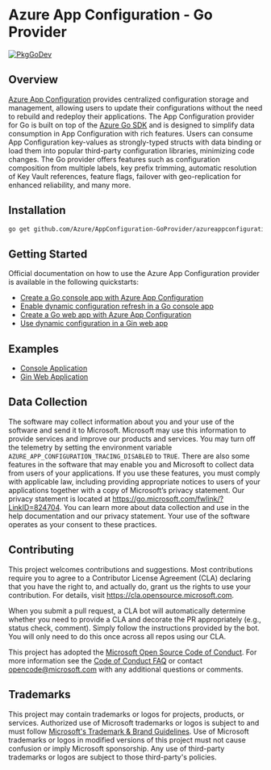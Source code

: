 # Azure App Configuration - Go Provider

[![PkgGoDev](https://pkg.go.dev/badge/github.com/Azure/AppConfiguration-GoProvider/azureappconfiguration)](https://pkg.go.dev/github.com/Azure/AppConfiguration-GoProvider/azureappconfiguration)

## Overview

[Azure App Configuration](https://docs.microsoft.com/azure/azure-app-configuration/overview) provides centralized configuration storage and management, allowing users to update their configurations without the need to rebuild and redeploy their applications. The App Configuration provider for Go is built on top of the [Azure Go SDK](https://pkg.go.dev/github.com/Azure/azure-sdk-for-go/sdk/data/azappconfig) and is designed to simplify data consumption in App Configuration with rich features. Users can consume App Configuration key-values as strongly-typed structs with data binding or load them into popular third-party configuration libraries, minimizing code changes. The Go provider offers features such as configuration composition from multiple labels, key prefix trimming, automatic resolution of Key Vault references, feature flags, failover with geo-replication for enhanced reliability, and many more.

## Installation

```bash
go get github.com/Azure/AppConfiguration-GoProvider/azureappconfiguration
```

## Getting Started

Official documentation on how to use the Azure App Configuration provider is available in the following quickstarts:

- [Create a Go console app with Azure App Configuration](https://learn.microsoft.com/azure/azure-app-configuration/quickstart-go-console-app?tabs=entra-id)
- [Enable dynamic configuration refresh in a Go console app](https://learn.microsoft.com/azure/azure-app-configuration/enable-dynamic-configuration-go-console-app)
- [Create a Go web app with Azure App Configuration](https://learn.microsoft.com/azure/azure-app-configuration/quickstart-go-web-app?tabs=entra-id)
- [Use dynamic configuration in a Gin web app](https://learn.microsoft.com/azure/azure-app-configuration/enable-dynamic-configuration-gin-web-app)

## Examples

- [Console Application](../example/console_app/)
- [Gin Web Application](../example/gin_web_app/)

## Data Collection

The software may collect information about you and your use of the software and send it to Microsoft. Microsoft may use this information to provide services and improve our products and services. You may turn off the telemetry by setting the environment variable `AZURE_APP_CONFIGURATION_TRACING_DISABLED` to `TRUE`. There are also some features in the software that may enable you and Microsoft to collect data from users of your applications. If you use these features, you must comply with applicable law, including providing appropriate notices to users of your applications together with a copy of Microsoft’s privacy statement. Our privacy statement is located at https://go.microsoft.com/fwlink/?LinkID=824704. You can learn more about data collection and use in the help documentation and our privacy statement. Your use of the software operates as your consent to these practices.

## Contributing

This project welcomes contributions and suggestions.  Most contributions require you to agree to a
Contributor License Agreement (CLA) declaring that you have the right to, and actually do, grant us
the rights to use your contribution. For details, visit https://cla.opensource.microsoft.com.

When you submit a pull request, a CLA bot will automatically determine whether you need to provide
a CLA and decorate the PR appropriately (e.g., status check, comment). Simply follow the instructions
provided by the bot. You will only need to do this once across all repos using our CLA.

This project has adopted the [Microsoft Open Source Code of Conduct](https://opensource.microsoft.com/codeofconduct/).
For more information see the [Code of Conduct FAQ](https://opensource.microsoft.com/codeofconduct/faq/) or
contact [opencode@microsoft.com](mailto:opencode@microsoft.com) with any additional questions or comments.

## Trademarks

This project may contain trademarks or logos for projects, products, or services. Authorized use of Microsoft 
trademarks or logos is subject to and must follow 
[Microsoft's Trademark & Brand Guidelines](https://www.microsoft.com/en-us/legal/intellectualproperty/trademarks/usage/general).
Use of Microsoft trademarks or logos in modified versions of this project must not cause confusion or imply Microsoft sponsorship.
Any use of third-party trademarks or logos are subject to those third-party's policies.
